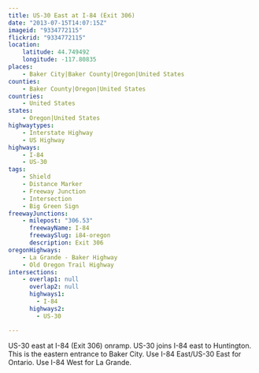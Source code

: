 ```yaml
---
title: US-30 East at I-84 (Exit 306)
date: "2013-07-15T14:07:15Z"
imageid: "9334772115"
flickrid: "9334772115"
location:
    latitude: 44.749492
    longitude: -117.80835
places:
    - Baker City|Baker County|Oregon|United States
counties:
    - Baker County|Oregon|United States
countries:
    - United States
states:
    - Oregon|United States
highwaytypes:
    - Interstate Highway
    - US Highway
highways:
    - I-84
    - US-30
tags:
    - Shield
    - Distance Marker
    - Freeway Junction
    - Intersection
    - Big Green Sign
freewayJunctions:
    - milepost: "306.53"
      freewayName: I-84
      freewaySlug: i84-oregon
      description: Exit 306
oregonHighways:
    - La Grande - Baker Highway
    - Old Oregon Trail Highway
intersections:
    - overlap1: null
      overlap2: null
      highways1:
        - I-84
      highways2:
        - US-30

---
```

US-30 east at I-84 (Exit 306) onramp. US-30 joins I-84 east to Huntington.  This is the eastern entrance to Baker City.  Use I-84 East/US-30 East for Ontario.  Use I-84 West for La Grande.